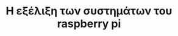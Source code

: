 ---
layout: timeline 
title: Η εξέλιξη των συστημάτων του raspberry pi 
image_url: /images/raspberrypi.jpg
caption: Τα raspberry pi είναι μια σειρά από μικροϋπολογιστές που χρησιμοποιούνται για διάφορα project όπως εξηπνα ρομπότ μέχρι και έξυπνες οικιακές συσκευές
events:
  - raspberrypi
  - raspberry-pi-pico
---